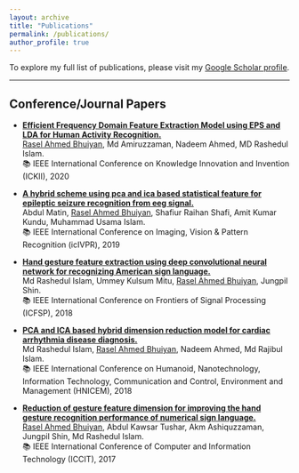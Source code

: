 ```yaml
---
layout: archive
title: "Publications"
permalink: /publications/
author_profile: true
---
```


To explore my full list of publications, please visit my <a href="https://scholar.google.com/citations?user=0ZclOWAAAAAJ&hl=en" target="_blank" rel="noopener noreferrer">Google Scholar profile</a>.

---

## Conference/Journal Papers

* <a href="https://doi.org/10.1109/ICKII50300.2020.9318786" target="_blank" rel="noopener noreferrer">**Efficient Frequency Domain Feature Extraction Model using EPS and LDA for Human Activity Recognition.** </a><br>
<u>Rasel Ahmed Bhuiyan</u>, Md Amiruzzaman, Nadeem Ahmed, MD Rashedul Islam.  <br>
📚 IEEE International Conference on Knowledge Innovation and Invention (ICKII), 2020

* <a href="https://doi.org/10.1109/ICIEV.2019.8858573" target="_blank" rel="noopener noreferrer">**A hybrid scheme using pca and ica based statistical feature for epileptic seizure recognition from eeg signal.** </a> <br>
Abdul Matin, <u>Rasel Ahmed Bhuiyan</u>, Shafiur Raihan Shafi, Amit Kumar Kundu, Muhammad Usama Islam. <br>
📚 IEEE International Conference on Imaging, Vision & Pattern Recognition (icIVPR), 2019

* <a href="https://doi.org/10.1109/ICFSP.2018.8552044" target="_blank" rel="noopener noreferrer">**Hand gesture feature extraction using deep convolutional neural network for recognizing American sign language.**</a> <br>
Md Rashedul Islam, Ummey Kulsum Mitu, <u>Rasel Ahmed Bhuiyan</u>, Jungpil Shin. <br>
📚 IEEE International Conference on Frontiers of Signal Processing (ICFSP), 2018

* <a href="https://doi.org/10.1109/HNICEM.2018.8666331" target="_blank" rel="noopener noreferrer">**PCA and ICA based hybrid dimension reduction model for cardiac arrhythmia disease diagnosis.** </a><br>
Md Rashedul Islam, <u>Rasel Ahmed Bhuiyan</u>, Nadeem Ahmed, Md Rajibul Islam. <br>
📚 IEEE International Conference on Humanoid, Nanotechnology, Information Technology, Communication and Control, Environment and Management (HNICEM), 2018

* <a href="https://doi.org/10.1109/ICCITECHN.2017.8281833" target="_blank" rel="noopener noreferrer">**Reduction of gesture feature dimension for improving the hand gesture recognition performance of numerical sign language.**</a> <br>
<u>Rasel Ahmed Bhuiyan</u>, Abdul Kawsar Tushar, Akm Ashiquzzaman, Jungpil Shin, Md Rashedul Islam. <br>
📚 IEEE International Conference of Computer and Information Technology (ICCIT), 2017






